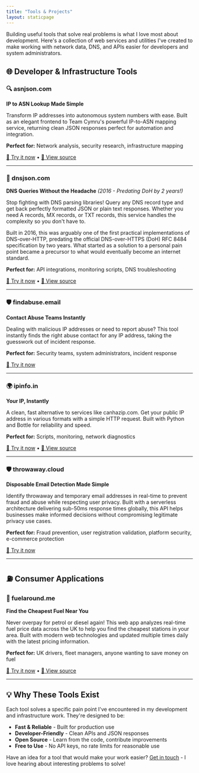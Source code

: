 ```yaml
---
title: "Tools & Projects"
layout: staticpage
---
```


Building useful tools that solve real problems is what I love most about development. Here's a collection of web services and utilities I've created to make working with network data, DNS, and APIs easier for developers and system administrators.

## 🌐 Developer & Infrastructure Tools

### 🔍 asnjson.com
**IP to ASN Lookup Made Simple**

Transform IP addresses into autonomous system numbers with ease. Built as an elegant frontend to Team Cymru's powerful IP-to-ASN mapping service, returning clean JSON responses perfect for automation and integration.

**Perfect for:** Network analysis, security research, infrastructure mapping

[🚀 Try it now](https://asnjson.com) • [📂 View source](https://github.com/matthewgall/asnjson.com)

---

### 📡 dnsjson.com  
**DNS Queries Without the Headache** *(2016 - Predating DoH by 2 years!)*

Stop fighting with DNS parsing libraries! Query any DNS record type and get back perfectly formatted JSON or plain text responses. Whether you need A records, MX records, or TXT records, this service handles the complexity so you don't have to.

Built in 2016, this was arguably one of the first practical implementations of DNS-over-HTTP, predating the official DNS-over-HTTPS (DoH) RFC 8484 specification by two years. What started as a solution to a personal pain point became a precursor to what would eventually become an internet standard.

**Perfect for:** API integrations, monitoring scripts, DNS troubleshooting

[🚀 Try it now](https://dnsjson.com) • [📂 View source](https://github.com/matthewgall/dnsjson.com)

---

### 🛡️ findabuse.email
**Contact Abuse Teams Instantly** 

Dealing with malicious IP addresses or need to report abuse? This tool instantly finds the right abuse contact for any IP address, taking the guesswork out of incident response.

**Perfect for:** Security teams, system administrators, incident response

[🚀 Try it now](https://findabuse.email)

---

### 🌍 ipinfo.in
**Your IP, Instantly**

A clean, fast alternative to services like canhazip.com. Get your public IP address in various formats with a simple HTTP request. Built with Python and Bottle for reliability and speed.

**Perfect for:** Scripts, monitoring, network diagnostics

[🚀 Try it now](https://ipinfo.in) • [📂 View source](https://github.com/matthewgall/ipinfo.in)

---

### 🛡️ throwaway.cloud
**Disposable Email Detection Made Simple**

Identify throwaway and temporary email addresses in real-time to prevent fraud and abuse while respecting user privacy. Built with a serverless architecture delivering sub-50ms response times globally, this API helps businesses make informed decisions without compromising legitimate privacy use cases.

**Perfect for:** Fraud prevention, user registration validation, platform security, e-commerce protection

[🚀 Try it now](https://throwaway.cloud)

---

## ⛽ Consumer Applications

### 🚗 fuelaround.me
**Find the Cheapest Fuel Near You**

Never overpay for petrol or diesel again! This web app analyzes real-time fuel price data across the UK to help you find the cheapest stations in your area. Built with modern web technologies and updated multiple times daily with the latest pricing information.

**Perfect for:** UK drivers, fleet managers, anyone wanting to save money on fuel

[🚀 Try it now](https://fuelaround.me) • [📂 View source](https://github.com/matthewgall/fuelfeed)

---

## 💡 Why These Tools Exist

Each tool solves a specific pain point I've encountered in my development and infrastructure work. They're designed to be:

- **Fast & Reliable** - Built for production use
- **Developer-Friendly** - Clean APIs and JSON responses  
- **Open Source** - Learn from the code, contribute improvements
- **Free to Use** - No API keys, no rate limits for reasonable use

Have an idea for a tool that would make your work easier? [Get in touch](/contact) - I love hearing about interesting problems to solve!